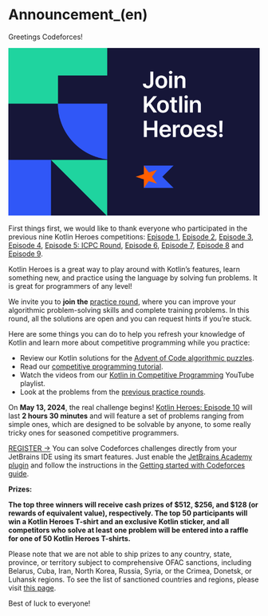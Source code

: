 # Announcement_(en)

Greetings Codeforces!

![](images/dc3d601ff391e638c1f2b20ec167083978099bbe.png)

First things first, we would like to thank everyone who participated in the previous nine Kotlin Heroes competitions: [Episode 1](https://codeforces.com/contests/1170,1171), [Episode 2](https://codeforces.com/contests/1211,1212), [Episode 3](https://codeforces.com/contests/1297,1298), [Episode 4](https://codeforces.com/contests/1346,1347), [Episode 5: ICPC Round](https://codeforces.com/contests/1432,1431), [Episode 6](https://codeforces.com/contests/1488,1489), [Episode 7](https://codeforces.com/contests/1533,1532), [Episode 8](https://codeforces.com/contests/1571,1570) and [Episode 9](https://codeforces.com/contests/1911,1910).

Kotlin Heroes is a great way to play around with Kotlin’s features, learn something new, and practice using the language by solving fun problems. It is great for programmers of any level! 

We invite you to **join the** [practice round](https://codeforces.com/contests/1959), where you can improve your algorithmic problem-solving skills and complete training problems. In this round, all the solutions are open and you can request hints if you’re stuck.

Here are some things you can do to help you refresh your knowledge of Kotlin and learn more about competitive programming while you practice:

 * Review our Kotlin solutions for the [Advent of Code algorithmic puzzles](https://codeforces.com/https://kotlinlang.org/docs/advent-of-code.html).
* Read our [competitive programming tutorial](https://codeforces.com/https://kotlinlang.org/docs/competitive-programming.html).
* Watch the videos from our [Kotlin in Competitive Programming](https://codeforces.com/https://www.youtube.com/playlist?list=PLlFc5cFwUnmyQA0l15nAfE1-pnu6fSvvG) YouTube playlist.
* Look at the problems from the [previous practice rounds](https://codeforces.com/contests/1532,1570,1911).

On **May 13, 2024**, the real challenge begins! [Kotlin Heroes: Episode 10](https://codeforces.com/contests/1958) will last **2 hours 30 minutes** and will feature a set of problems ranging from simple ones, which are designed to be solvable by anyone, to some really tricky ones for seasoned competitive programmers.

  

 [REGISTER →](https://codeforces.com/contests/1958)  You can solve Codeforces challenges directly from your JetBrains IDE using its smart features. Just enable the [JetBrains Academy plugin](https://codeforces.com/https://plugins.jetbrains.com/plugin/10081-jetbrains-academy) and follow the instructions in the [Getting started with Codeforces guide](https://plugins.jetbrains.com/plugin/10081-jetbrains-academy/docs/codeforces-contests.html#f69edaa9).

**Prizes:**

**The top three winners will receive cash prizes of $512, $256, and $128 (or rewards of equivalent value), respectively. The top 50 participants will win a Kotlin Heroes T-shirt and an exclusive Kotlin sticker, and all competitors who solve at least one problem will be entered into a raffle for one of 50 Kotlin Heroes T-shirts.**

Please note that we are not able to ship prizes to any country, state, province, or territory subject to comprehensive OFAC sanctions, including Belarus, Cuba, Iran, North Korea, Russia, Syria, or the Crimea, Donetsk, or Luhansk regions. To see the list of sanctioned countries and regions, please visit [this page](https://codeforces.com/https://ofac.treasury.gov/sanctions-programs-and-country-information).

Best of luck to everyone!

